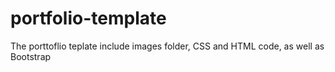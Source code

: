 # portfolio-template
The porttoflio teplate include images folder, CSS and HTML code, as well as Bootstrap
